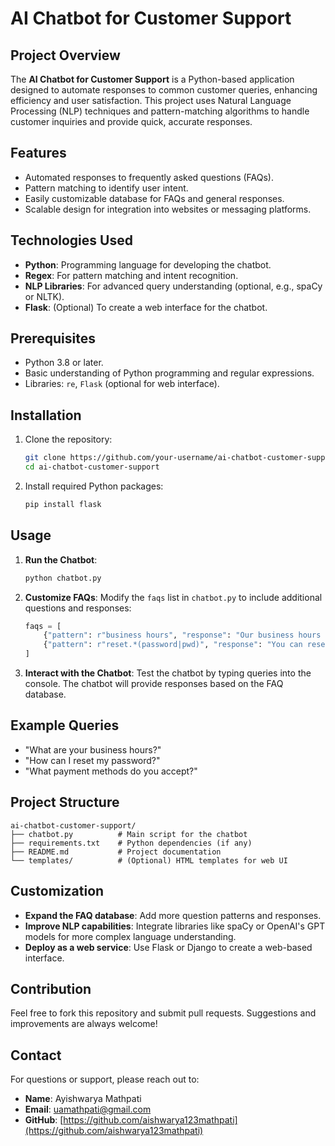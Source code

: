 
# AI Chatbot for Customer Support

## Project Overview
The **AI Chatbot for Customer Support** is a Python-based application designed to automate responses to common customer queries, enhancing efficiency and user satisfaction. This project uses Natural Language Processing (NLP) techniques and pattern-matching algorithms to handle customer inquiries and provide quick, accurate responses.

## Features
- Automated responses to frequently asked questions (FAQs).
- Pattern matching to identify user intent.
- Easily customizable database for FAQs and general responses.
- Scalable design for integration into websites or messaging platforms.

## Technologies Used
- **Python**: Programming language for developing the chatbot.
- **Regex**: For pattern matching and intent recognition.
- **NLP Libraries**: For advanced query understanding (optional, e.g., spaCy or NLTK).
- **Flask**: (Optional) To create a web interface for the chatbot.

## Prerequisites
- Python 3.8 or later.
- Basic understanding of Python programming and regular expressions.
- Libraries: `re`, `Flask` (optional for web interface).

## Installation
1. Clone the repository:
   ```bash
   git clone https://github.com/your-username/ai-chatbot-customer-support.git
   cd ai-chatbot-customer-support
   ```
2. Install required Python packages:
   ```bash
   pip install flask
   ```

## Usage
1. **Run the Chatbot**:
   ```bash
   python chatbot.py
   ```

2. **Customize FAQs**:
   Modify the `faqs` list in `chatbot.py` to include additional questions and responses:
   ```python
   faqs = [
       {"pattern": r"business hours", "response": "Our business hours are Monday to Friday, 9 AM to 5 PM EST."},
       {"pattern": r"reset.*(password|pwd)", "response": "You can reset your password by clicking on the 'Forgot Password' link on the login page."}
   ]
   ```

3. **Interact with the Chatbot**:
   Test the chatbot by typing queries into the console. The chatbot will provide responses based on the FAQ database.

## Example Queries
- "What are your business hours?"
- "How can I reset my password?"
- "What payment methods do you accept?"

## Project Structure
```
ai-chatbot-customer-support/
├── chatbot.py          # Main script for the chatbot
├── requirements.txt    # Python dependencies (if any)
├── README.md           # Project documentation
└── templates/          # (Optional) HTML templates for web UI
```

## Customization
- **Expand the FAQ database**: Add more question patterns and responses.
- **Improve NLP capabilities**: Integrate libraries like spaCy or OpenAI's GPT models for more complex language understanding.
- **Deploy as a web service**: Use Flask or Django to create a web-based interface.

## Contribution
Feel free to fork this repository and submit pull requests. Suggestions and improvements are always welcome!

## Contact
For questions or support, please reach out to:
- **Name**: Ayishwarya Mathpati
- **Email**: uamathpati@gmail.com
- **GitHub**: [https://github.com/aishwarya123mathpati](https://github.com/aishwarya123mathpati)

